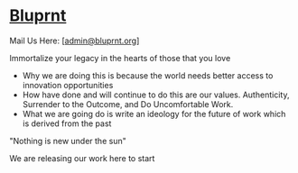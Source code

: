 # [Bluprnt](https://bluprnt.org/)
Mail Us Here: [admin@bluprnt.org]

Immortalize your legacy in the hearts of those that you love
* Why we are doing this is because the world needs better access to innovation opportunities
* How have done and will continue to do this are our values. Authenticity, Surrender to the Outcome, and Do Uncomfortable Work.
* What we are going do is write an ideology for the future of work which is derived from the past

"Nothing is new under the sun"

We are releasing our work here to start
